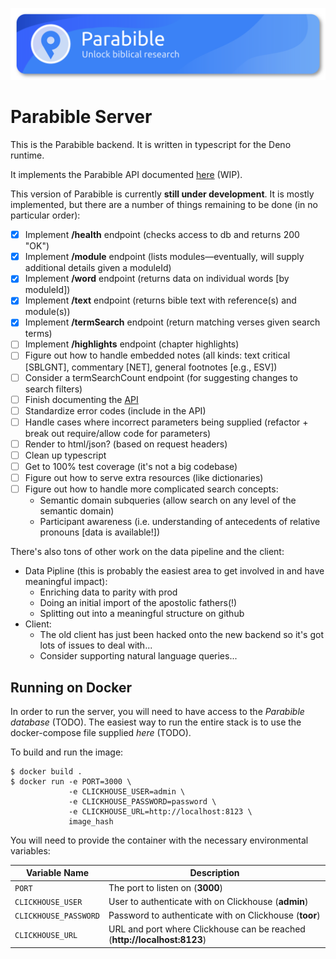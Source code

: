 ![Parabible header image](./header.png)

# Parabible Server

This is the Parabible backend. It is written in typescript for the Deno runtime.

It implements the Parabible API documented [here](https://github.com/parabible/parabible-server-2/wiki) (WIP).

This version of Parabible is currently **still under development**. It is mostly implemented, but there are a number of things remaining to be done (in no particular order):

 - [X] Implement **/health** endpoint (checks access to db and returns 200 "OK")
 - [X] Implement **/module** endpoint (lists modules—eventually, will supply additional details given a moduleId)
 - [X] Implement **/word** endpoint (returns data on individual words [by moduleId])
 - [X] Implement **/text** endpoint (returns bible text with reference(s) and module(s))
 - [X] Implement **/termSearch** endpoint (return matching verses given search terms)
 - [ ] Implement **/highlights** endpoint (chapter highlights)
 - [ ] Figure out how to handle embedded notes (all kinds: text critical [SBLGNT], commentary [NET], general footnotes [e.g., ESV])
 - [ ] Consider a termSearchCount endpoint (for suggesting changes to search filters)
 - [ ] Finish documenting the [API](https://github.com/parabible/parabible-server-2/wiki)
 - [ ] Standardize error codes (include in the API)
 - [ ] Handle cases where incorrect parameters being supplied (refactor + break out require/allow code for parameters)
 - [ ] Render to html/json? (based on request headers)
 - [ ] Clean up typescript
 - [ ] Get to 100% test coverage (it's not a big codebase)
 - [ ] Figure out how to serve extra resources (like dictionaries)
 - [ ] Figure out how to handle more complicated search concepts:
    - Semantic domain subqueries (allow search on any level of the semantic domain)
    - Participant awareness (i.e. understanding of antecedents of relative pronouns [data is available!])
 
There's also tons of other work on the data pipeline and the client:
 - Data Pipline (this is probably the easiest area to get involved in and have meaningful impact):
   - Enriching data to parity with prod
   - Doing an initial import of the apostolic fathers(!)
   - Splitting out into a meaningful structure on github
 - Client:
   - The old client has just been hacked onto the new backend so it's got lots of issues to deal with...
   - Consider supporting natural language queries...

## Running on Docker

In order to run the server, you will need to have access to the *Parabible database* (TODO). The easiest way to run the entire stack is to use the docker-compose file supplied *here* (TODO).

To build and run the image:

```
$ docker build .
$ docker run -e PORT=3000 \
             -e CLICKHOUSE_USER=admin \
             -e CLICKHOUSE_PASSWORD=password \
             -e CLICKHOUSE_URL=http://localhost:8123 \
             image_hash
```

You will need to provide the container with the necessary environmental variables:

| Variable Name | Description |
|---------------|-------------|
| `PORT` | The port to listen on (**3000**) |
| `CLICKHOUSE_USER` | User to authenticate with on Clickhouse (**admin**) |
| `CLICKHOUSE_PASSWORD` | Password to authenticate with on Clickhouse (**toor**) |
| `CLICKHOUSE_URL` | URL and port where Clickhouse can be reached (**http://localhost:8123**) |
